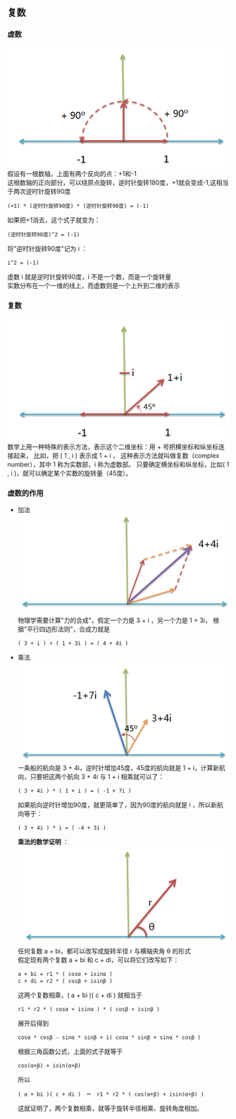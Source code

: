 ## 复数
### 虚数
![](src/formula_0.PNG)  
假设有一根数轴，上面有两个反向的点：+1和-1  
这根数轴的正向部分，可以绕原点旋转，逆时针旋转180度，+1就会变成-1,这相当于两次逆时针旋转90度  
```
(+1) * (逆时针旋转90度) * (逆时针旋转90度) = (-1)  
```
如果把+1消去，这个式子就变为：
```
(逆时针旋转90度)^2 = (-1) 
``` 
将"逆时针旋转90度"记为 i ：　
```
i^2 = (-1)  
```
虚数 i 就是逆时针旋转90度，i 不是一个数，而是一个旋转量  
实数分布在一个一维的线上，而虚数则是一个上升到二维的表示  
### 复数
![](src/formula_1.PNG)  
数学上用一种特殊的表示方法，表示这个二维坐标：用 + 号把横坐标和纵坐标连接起来，
比如，把 ( 1 , i ) 表示成 1 + i ，
这种表示方法就叫做复数（complex number），其中 1 称为实数部，i 称为虚数部。
只要确定横坐标和纵坐标，比如( 1 , i )，就可以确定某个实数的旋转量（45度）。
### 虚数的作用
* 加法  
![](src/formula_2.PNG)  
物理学需要计算"力的合成"，假定一个力是 3 + i ，另一个力是 1 + 3i，
根据"平行四边形法则"，合成力就是  
  ```
  ( 3 + i ) + ( 1 + 3i ) = ( 4 + 4i )  
  ```
* 乘法  
![](src/formula_3.PNG)  
一条船的航向是 3 + 4i，逆时针增加45度，45度的航向就是 1 + i，计算新航向，只要把这两个航向 3 + 4i 与 1 + i 相乘就可以了：
  ```
  ( 3 + 4i ) * ( 1 + i ) = ( -1 + 7i )
  ```  
  如果航向逆时针增加90度，就更简单了，因为90度的航向就是 i ，所以新航向等于： 
  ```
  ( 3 + 4i ) * i = ( -4 + 3i )
  ```   
  **乘法的数学证明** ：  
  ![](src/formula_4.PNG)  
  任何复数 a + bi，都可以改写成旋转半径 r 与横轴夹角 θ 的形式  
  假定现有两个复数 a + bi 和 c + di，可以将它们改写如下：  
  ```
  a + bi = r1 * ( cosα + isinα )    
  c + di = r2 * ( cosβ + isinβ )  
  ```
  这两个复数相乘，( a + bi )( c + di ) 就相当于
  ```
  r1 * r2 * ( cosα + isinα ) * ( cosβ + isinβ )
  ```
  展开后得到
  ```
  cosα * cosβ - sinα * sinβ + i( cosα * sinβ + sinα * cosβ )
  ```
  根据三角函数公式，上面的式子就等于
  ```
  cos(α+β) + isin(α+β)
  ```
  所以
  ```
  ( a + bi )( c + di )　＝　r1 * r2 * ( cos(α+β) + isin(α+β) )
  ```
  这就证明了，两个复数相乘，就等于旋转半径相乘、旋转角度相加。